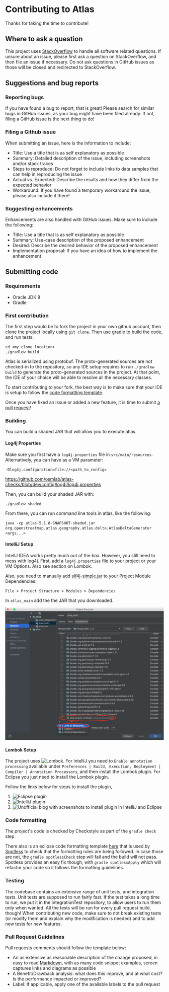 # Contributing to Atlas

Thanks for taking the time to contribute!

## Where to ask a question

This project uses [StackOverflow](https://stackoverflow.com/) to handle all software related questions. If unsure about an issue, please first ask a question on StackOverflow, and then file an issue if necessary. Do not ask questions in GitHub issues as those will be closed and redirected to StackOverflow.

## Suggestions and bug reports

### Reporting bugs

If you have found a bug to report, that is great! Please search for similar bugs in GitHub issues, as your bug might have been filed already. If not, filing a GitHub issue is the next thing to do!

### Filing a Github issue

When submitting an issue, here is the information to include:

* Title: Use a title that is as self explanatory as possible
* Summary: Detailed description of the issue, including screenshots and/or stack traces
* Steps to reproduce: Do not forget to include links to data samples that can help in reproducing the issue
* Actual vs. Expected: Describe the results and how they differ from the expected behavior
* Workaround: If you have found a temporary workaround the issue, please also include it there!

### Suggesting enhancements

Enhancements are also handled with GitHub issues. Make sure to include the following:

* Title: Use a title that is as self explanatory as possible
* Summary: Use-case description of the proposed enhancement
* Desired: Describe the desired behavior of the proposed enhancement
* Implementation proposal: If you have an idea of how to implement the enhancement

## Submitting code

### Requirements

* Oracle JDK 8
* Gradle

### First contribution

The first step would be to fork the project in your own github account, then clone the project locally using `git clone`. Then use gradle to build the code, and run tests:

```
cd <my clone location>
./gradlew build
```

Atlas is serialized using protobuf. The proto-generated sources are not checked-in to the repository, so any IDE setup requires to run `./gradlew build` to generate the proto-generated sources in the project. At that point, the IDE of your choice will be able to resolve all the necessary classes.

To start contributing to your fork, the best way is to make sure that your IDE is setup to follow the [code formatting template](config/format/code_format.xml).

Once you have fixed an issue or added a new feature, it is time to submit [a pull request](#pull-request-guidelines)!

### Building

You can build a shaded JAR that will allow you to execute atlas. 

#### Log4j Properties

Make sure you first have a `log4j.properties` file in `src/main/resources`. 
Alternatively, you can have as a VM parameter:

``` 
-Dlog4j.configuration=file://<path_to_config>
```

https://github.com/osmlab/atlas-checks/blob/dev/config/log4j/log4j.properties

Then, you can build your shaded JAR with:

``` 
./gradlew shaded
```

From there, you can run command line tools in atlas, like the following:

``` 
java -cp atlas-5.1.8-SNAPSHOT-shaded.jar org.openstreetmap.atlas.geography.atlas.delta.AtlasDeltaGenerator <args...>
```

#### IntelliJ Setup

IntellJ IDEA works pretty much out of the box. However, you still need to mess with log4j. First, add a 
`log4j.properties` file to your project or your VM Options. Also see section on Lombok.

Also, you need to manually add [slf4j-simple.jar](https://mvnrepository.com/artifact/org.slf4j/slf4j-simple/1.7.25) 
to your Project Module Dependencies:

    File > Project Structure > Modules > Dependencies

In `atlas_main` add the the JAR that you downloaded.

![slf4j in Intellij](images/slf4j.png)

#### Lombok Setup

The project uses ![Lombok](https://projectlombok.org/). For IntelliJ you need to `Enable annotation processing` available under `Preferences | Build, Execution, Deployment | Compiler | Annotation Processors`, and then install the Lombok plugin. For Eclipse you just need to install the Lombok plugin.

Follow the links below for steps to install the plugin,

1. ![Eclipse plugin](https://projectlombok.org/setup/eclipse)
2. ![IntelliJ plugin](https://projectlombok.org/setup/intellij)
3. ![Unofficial blog](https://www.baeldung.com/lombok-ide) with screenshots to install plugin in IntelliJ and Eclipse
 

### Code formatting

The project's code is checked by Checkstyle as part of the `gradle check` step.

There also is an eclipse code formatting template [here](config/format/code_format.xml) that is used by [Spotless](https://github.com/diffplug/spotless) to check that the formatting rules are being followed. In case those are not, the `gradle spotlessCheck` step will fail and the build will not pass. Spotless provides an easy fix though, with `gradle spotlessApply` which will refactor your code so it follows the formatting guidelines.

### Testing

The codebase contains an extensive range of unit tests, and integration tests. Unit tests are supposed to run fairly fast. If the test takes a long time to run, we put it in the integrationTest repository, to allow users to run them only when wanted. All the tests will be run for every pull request build, though! When contributing new code, make sure to not break existing tests (or modify them and explain why the modification is needed) and to add new tests for new features.

### Pull Request Guidelines

Pull requests comments should follow the template below:

* An as extensive as reasonable description of the change proposed, in easy to read [Markdown](https://guides.github.com/features/mastering-markdown/), with as many code snippet examples, screen captures links and diagrams as possible
* A Benefit/Drawback analysis: what does this improve, and at what cost? Is the performance impacted or improved?
* Label: If applicable, apply one of the available labels to the pull request
